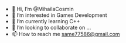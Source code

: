 - 👋 Hi, I’m @MihailaCosmin
- 👀 I’m interested in Games Development
- 🌱 I’m currently learning C++
- 💞️ I’m looking to collaborate on ...
- 📫 How to reach me same77586@gmail.com

<!---
MihailaCosmin/MihailaCosmin is a ✨ special ✨ repository because its `README.md` (this file) appears on your GitHub profile.
You can click the Preview link to take a look at your changes.
--->
